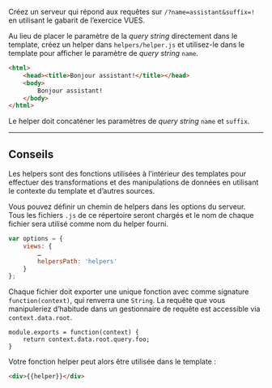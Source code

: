 Créez un serveur qui répond aux requêtes sur `/?name=assistant&suffix=!` en
utilisant le gabarit de l’exercice VUES.

Au lieu de placer le paramètre de la *query string* directement dans le template,
créez un helper dans `helpers/helper.js` et utilisez-le dans le template pour
afficher le paramètre de *query string* `name`.

```html
<html>
    <head><title>Bonjour assistant!</title></head>
    <body>
        Bonjour assistant!
    </body>
</html>
```

Le helper doit concaténer les paramètres de *query string* `name` et `suffix`.

-----------------------------------------------------------------

## Conseils

Les helpers sont des fonctions utilisées à l’intérieur des templates pour
effectuer des transformations et des manipulations de données en utilisant le
contexte du template et d’autres sources.

Vous pouvez définir un chemin de helpers dans les options du serveur.  Tous les
fichiers `.js` de ce répertoire seront chargés et le nom de chaque fichier sera
utilisé comme nom du helper fourni.

```js
var options = {
    views: {
        …
        helpersPath: 'helpers'
    }
};
```

Chaque fichier doit exporter une unique fonction avec comme signature
`function(context)`, qui renverra une `String`.  La requête que vous
manipuleriez d’habitude dans un gestionnaire de requête est accessible
via `context.data.root`.

```
module.exports = function(context) {
    return context.data.root.query.foo;
}
```

Votre fonction helper peut alors être utilisée dans le template :

```html
<div>{{helper}}</div>
```
